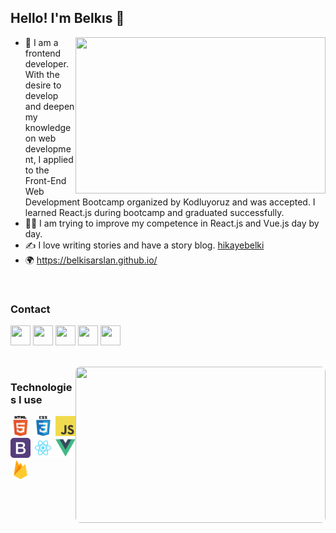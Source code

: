## Hello! I'm Belkıs 👋

<img src="https://media.giphy.com/media/cm6PpqHfGBuDL51L9l/giphy.gif" align="right" width="400" height="250">

- 🌱 I am a frontend developer. With the desire to develop and deepen my knowledge on web development, I applied to the Front-End Web Development Bootcamp organized by Kodluyoruz and was accepted. I learned React.js during bootcamp and graduated successfully.
- 👩‍💻 I am trying to improve my competence in React.js and Vue.js day by day.
- ✍️ I love writing stories and have a story blog. [hikayebelki](https://hikayebelki.blogspot.com/)
- 🌍 https://belkisarslan.github.io/


<br>

### Contact

[<img height="32" width="32" src="https://unpkg.com/simple-icons@v7/icons/twitter.svg" />][Twitter]
[<img height="32" width="32" src="https://unpkg.com/simple-icons@v7/icons/instagram.svg" />][Instagram]
[<img height="32" width="32" src="https://unpkg.com/simple-icons@v7/icons/linkedin.svg" />][LinkedIn]
[<img height="32" width="32" style="color:orange" src="https://unpkg.com/simple-icons@v7/icons/blogger.svg" />][Blogger]
[<img height="32" width="32" src="https://unpkg.com/simple-icons@v7/icons/hackerrank.svg" />][HackerRank]


<br>
<img src="https://media.giphy.com/media/L1R1tvI9svkIWwpVYr/giphy.gif" align="right" width="400" height="250" style="border-radius: 8px">

### Technologies I use
<p><img src="https://raw.githubusercontent.com/github/explore/80688e429a7d4ef2fca1e82350fe8e3517d3494d/topics/html/html.png" height="32" width="32">
<img src="https://raw.githubusercontent.com/github/explore/80688e429a7d4ef2fca1e82350fe8e3517d3494d/topics/css/css.png" height="32" width="32">
<img src="https://raw.githubusercontent.com/github/explore/80688e429a7d4ef2fca1e82350fe8e3517d3494d/topics/javascript/javascript.png" height="32" width="32">
<img src="https://raw.githubusercontent.com/github/explore/80688e429a7d4ef2fca1e82350fe8e3517d3494d/topics/bootstrap/bootstrap.png" height="32" width="32">
<img src="https://raw.githubusercontent.com/github/explore/80688e429a7d4ef2fca1e82350fe8e3517d3494d/topics/react/react.png" height="32" width="32">
<img src="https://raw.githubusercontent.com/github/explore/80688e429a7d4ef2fca1e82350fe8e3517d3494d/topics/vue/vue.png" height="32" width="32">
<img src="https://raw.githubusercontent.com/github/explore/80688e429a7d4ef2fca1e82350fe8e3517d3494d/topics/firebase/firebase.png" height="32" width="32"></p>
</p>

<br>
<br>


<!-- ![İstatistikler](https://github-readme-stats.vercel.app/api?username=belkisarslan&show_icons=true&theme=radical) -->


<!-- ![Top Langs](https://github-readme-stats.vercel.app/api/top-langs/?username=belkisarslan&layout=compact) -->


[Twitter]: https://twitter.com/bbllkkss
[Instagram]: https://www.instagram.com/bugun_ogrendiklerim/?utm_medium=copy_link
[LinkedIn]: https://www.linkedin.com/in/belkisarslan/
[Blogger]: https://hikayebelki.blogspot.com/
[HackerRank]: https://www.hackerrank.com/belkisarslan33
